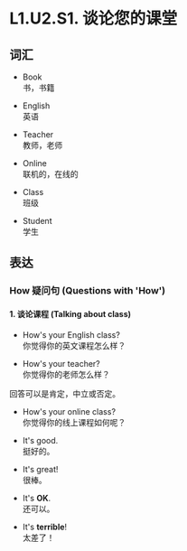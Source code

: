 # L1.U2.S1. 谈论您的课堂

## 词汇

- Book  
书，书籍

- English  
英语

- Teacher  
教师，老师

- Online  
联机的，在线的

- Class  
班级

- Student  
学生

## 表达

### How 疑问句 (Questions with 'How')

#### 1. 谈论课程 (Talking about class)

- How's your English class?  
你觉得你的英文课程怎么样？

- How's your teacher?  
你觉得你的老师怎么样？

回答可以是肯定，中立或否定。

- How's your online class?  
你觉得你的线上课程如何呢？

- It's good.  
挺好的。

- It's great!  
很棒。

- It's **OK**.  
还可以。

- It's **terrible**!  
太差了！
